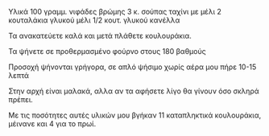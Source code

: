 Υλικά
100 γραμμ. νιφάδες βρώμης
3 κ. σούπας ταχίνι με μέλι
2 κουταλάκια γλυκού μέλι 
1/2 κουτ. γλυκού κανέλλα

Τα ανακατεύετε καλά και μετά πλάθετε κουλουράκια.

Τα ψήνετε σε προθερμασμένο φούρνο στους 180 βαθμούς

Προσοχή ψήνονται γρήγορα, σε απλό ψήσιμο χωρίς αέρα μου πήρε 10-15 λεπτά

Στην αρχή είναι μαλακά, αλλα αν τα αφήσετε λίγο θα γίνουν όσο σκληρά πρέπει.

Με τις ποσότητες αυτές υλικών μου βγήκαν 11 καταπληκτικά κουλουράκια, μέινανε και 4 για το πρωί.



